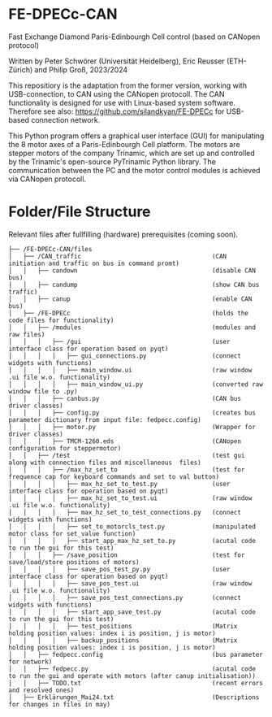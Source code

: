 # FE-DPECc-CAN

Fast Exchange Diamond Paris-Edinbourgh Cell control (based on CANopen protocol)

Written by Peter Schwörer (Universität Heidelberg), Eric Reusser (ETH-Zürich) and Philip Groß, 2023/2024

This repositiory is the adaptation from the former version, working with USB-connection, to CAN using the CANopen protocoll.
The CAN functionality is designed for use with Linux-based system software.
Therefore see also: https://github.com/silandkyan/FE-DPECc for USB-based connection network.

This Python program offers a graphical user interface (GUI) for manipulating the 8 motor axes of a Paris-Edinbourgh Cell platform. 
The motors are stepper motors of the company Trinamic, which are set up and controlled by the Trinamic's open-source PyTrinamic Python library. 
The communication between the PC and the motor control modules is achieved via CANopen protocoll.


# Folder/File Structure 

Relevant files after fullfilling (hardware) prerequisites (coming soon).
```
├── /FE-DPECc-CAN/files                  
│   ├── /CAN_traffic                                    (CAN initiation and traffic on bus in command promt)
│   │   ├── candown                                     (disable CAN bus)
│   │   ├── candump                                     (show CAN bus traffic)
│   │   ├── canup                                       (enable CAN bus)
│   ├── /FE-DPECc                                       (holds the code files for functionality)                   
│   │   ├── /modules                                    (modules and raw files)
│   │   │   ├── /gui                                    (user interface class for operation based on pyqt)
│   │   │   │   ├── gui_connections.py                  (connect widgets with functions)
│   │   │   │   ├── main_window.ui                      (raw window .ui file w.o. functionality)
│   │   │   │   ├── main_window_ui.py                   (converted raw window file to .py)
│   │   │   ├── canbus.py                               (CAN bus driver classes)
│   │   │   ├── config.py                               (creates bus parameter dictionary from input file: fedpecc.config)
│   │   │   ├── motor.py                                (Wrapper for driver classes)
│   │   │   ├── TMCM-1260.eds                           (CANopen configuration for steppermotor)
│   │   ├── /test                                       (test gui along with connection files and miscellaneous  files)
│   │   │   ├── /max_hz_set_to                          (test for frequence cap for keyboard commands and set to val button)
│   │   │   │   ├── max_hz_set_to_test.py               (user interface class for operation based on pyqt)
│   │   │   │   ├── max_hz_set_to_test.ui               (raw window .ui file w.o. functionality)
│   │   │   │   ├── max_hz_set_to_test_connections.py   (connect widgets with functions)
│   │   │   │   ├── set_to_motorcls_test.py             (manipulated motor class for set_value function)
│   │   │   │   ├── start_app_max_hz_set_to.py          (acutal code to run the gui for this test)
│   │   │   ├── /save_position                          (test for save/load/store positions of motors)
│   │   │   │   ├── save_pos_test_py.py                 (user interface class for operation based on pyqt)
│   │   │   │   ├── save_pos_test.ui                    (raw window .ui file w.o. functionality)
│   │   │   │   ├── save_pos_test_connections.py        (connect widgets with functions)
│   │   │   │   ├── start_app_save_test.py              (acutal code to run the gui for this test)
│   │   │   │   ├── test_positions                      (Matrix holding position values: index i is position, j is motor)
│   │   │   │   ├── backup_positions                    (Matrix holding position values: index i is position, j is motor)
│   │   ├── fedpecc.config                              (bus parameter for network)
│   │   ├── fedpecc.py                                  (acutal code to run the gui and operate with motors (after canup initialisation))
│   │   ├── TODO.txt                                    (recent errors and resolved ones)
│   ├── Erklärungen_Mai24.txt                           (Descriptions for changes in files in may)
```
